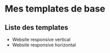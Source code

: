 # Mes templates de base

Liste des templates
----------
* Website responsive vertical
* Website responsive horizontal
